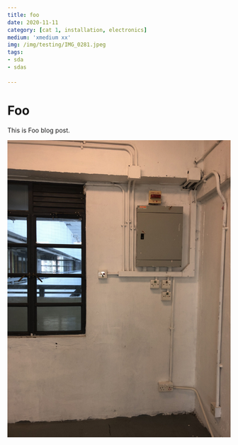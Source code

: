 ```yaml
---
title: foo
date: 2020-11-11
category: [cat 1, installation, electronics]
medium: 'xmedium xx'
img: /img/testing/IMG_0281.jpeg
tags: 
- sda
- sdas

---
```


# Foo

This is Foo blog post.

![alt text](/img/testing/IMG_7677.JPG)